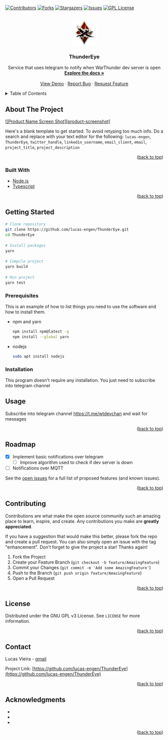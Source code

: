 <div id="top"></div>
<!--
*** Thanks for checking out the Best-README-Template. If you have a suggestion
*** that would make this better, please fork the repo and create a pull request
*** or simply open an issue with the tag "enhancement".
*** Don't forget to give the project a star!
*** Thanks again! Now go create something AMAZING! :D
-->

<!-- PROJECT SHIELDS -->
<!--
*** I'm using markdown "reference style" links for readability.
*** Reference links are enclosed in brackets [ ] instead of parentheses ( ).
*** See the bottom of this document for the declaration of the reference variables
*** for contributors-url, forks-url, etc. This is an optional, concise syntax you may use.
*** https://www.markdownguide.org/basic-syntax/#reference-style-links
-->

[![Contributors][contributors-shield]][contributors-url]
[![Forks][forks-shield]][forks-url]
[![Stargazers][stars-shield]][stars-url]
[![Issues][issues-shield]][issues-url]
[![GPL License][license-shield]][license-url]

<!-- PROJECT LOGO -->
<br />
<div align="center">
  <a href="https://github.com/lucas-engen/ThunderEye">
    <img src="images/logo.png" alt="Logo" width="80" height="80">
  </a>

<h3 align="center">ThunderEye</h3>

  <p align="center">
    Service that uses telegram to notify when WarThunder dev server is open
    <br />
    <a href="https://github.com/lucas-engen/ThunderEye"><strong>Explore the docs »</strong></a>
    <br />
    <br />
    <a href="https://github.com/lucas-engen/ThunderEye">View Demo</a>
    ·
    <a href="https://github.com/lucas-engen/ThunderEye/issues">Report Bug</a>
    ·
    <a href="https://github.com/lucas-engen/ThunderEye/issues">Request Feature</a>
  </p>
</div>

<!-- TABLE OF CONTENTS -->
<details>
  <summary>Table of Contents</summary>
  <ol>
    <li>
      <a href="#about-the-project">About The Project</a>
      <ul>
        <li><a href="#built-with">Built With</a></li>
      </ul>
    </li>
    <li>
      <a href="#getting-started">Getting Started</a>
      <ul>
        <li><a href="#prerequisites">Prerequisites</a></li>
        <li><a href="#installation">Installation</a></li>
      </ul>
    </li>
    <li><a href="#usage">Usage</a></li>
    <li><a href="#roadmap">Roadmap</a></li>
    <li><a href="#contributing">Contributing</a></li>
    <li><a href="#license">License</a></li>
    <li><a href="#contact">Contact</a></li>
    <li><a href="#acknowledgments">Acknowledgments</a></li>
  </ol>
</details>

<!-- ABOUT THE PROJECT -->

## About The Project

[![Product Name Screen Shot][product-screenshot]](https://example.com)

Here's a blank template to get started: To avoid retyping too much info. Do a search and replace with your text editor for the following: `lucas-engen`, `ThunderEye`, `twitter_handle`, `linkedin_username`, `email_client`, `email`, `project_title`, `project_description`

<p align="right">(<a href="#top">back to top</a>)</p>

### Built With

- [Node.js](https://nodejs.org/en/)
- [Typescript](https://www.typescriptlang.org/)

<p align="right">(<a href="#top">back to top</a>)</p>

<!-- GETTING STARTED -->

## Getting Started

```bash
# Clone repository
git clone https://github.com/lucas-engen/ThunderEye.git
cd ThunderEye

# Install packages
yarn

# Compile project
yarn build

# Run project
yarn test
```

### Prerequisites

This is an example of how to list things you need to use the software and how to install them.

- npm and yarn

  ```sh
  npm install npm@latest -g
  npm install --global yarn
  ```

- nodejs
  ```bash
  sudo apt install nodejs
  ```

### Installation

This program doesn't require any installation. You just need to subscribe into telegram channel

## Usage

Subscribe into telegram channel https://t.me/wtdevchan and wait for messages

<p align="right">(<a href="#top">back to top</a>)</p>

<!-- ROADMAP -->

## Roadmap

- [x] Implement basic notifications over telegram
  - [ ] Improve algorithm used to check if dev server is down
- [ ] Notifications over MQTT

See the [open issues](https://github.com/lucas-engen/ThunderEye/issues) for a full list of proposed features (and known issues).

<p align="right">(<a href="#top">back to top</a>)</p>

<!-- CONTRIBUTING -->

## Contributing

Contributions are what make the open source community such an amazing place to learn, inspire, and create. Any contributions you make are **greatly appreciated**.

If you have a suggestion that would make this better, please fork the repo and create a pull request. You can also simply open an issue with the tag "enhancement".
Don't forget to give the project a star! Thanks again!

1. Fork the Project
2. Create your Feature Branch (`git checkout -b feature/AmazingFeature`)
3. Commit your Changes (`git commit -m 'Add some AmazingFeature'`)
4. Push to the Branch (`git push origin feature/AmazingFeature`)
5. Open a Pull Request

<p align="right">(<a href="#top">back to top</a>)</p>

<!-- LICENSE -->

## License

Distributed under the GNU GPL v3 License. See `LICENSE` for more information.

<p align="right">(<a href="#top">back to top</a>)</p>

<!-- CONTACT -->

## Contact

Lucas Vieira - [gmail](mailto:lucas.engen.cc@gmail.com)

Project Link: [https://github.com/lucas-engen/ThunderEye](https://github.com/lucas-engen/ThunderEye)

<p align="right">(<a href="#top">back to top</a>)</p>

<!-- ACKNOWLEDGMENTS -->

## Acknowledgments

- []()
- []()
- []()

<p align="right">(<a href="#top">back to top</a>)</p>

<!-- MARKDOWN LINKS & IMAGES -->
<!-- https://www.markdownguide.org/basic-syntax/#reference-style-links -->

[contributors-shield]: https://img.shields.io/github/contributors/lucas-engen/ThunderEye.svg?style=for-the-badge
[contributors-url]: https://github.com/lucas-engen/ThunderEye/graphs/contributors
[forks-shield]: https://img.shields.io/github/forks/lucas-engen/ThunderEye.svg?style=for-the-badge
[forks-url]: https://github.com/lucas-engen/ThunderEye/network/members
[stars-shield]: https://img.shields.io/github/stars/lucas-engen/ThunderEye.svg?style=for-the-badge
[stars-url]: https://github.com/lucas-engen/ThunderEye/stargazers
[issues-shield]: https://img.shields.io/github/issues/lucas-engen/ThunderEye.svg?style=for-the-badge
[issues-url]: https://github.com/lucas-engen/ThunderEye/issues
[license-shield]: https://img.shields.io/github/license/lucas-engen/ThunderEye.svg?style=for-the-badge
[license-url]: https://github.com/lucas-engen/ThunderEye/blob/master/LICENSE
